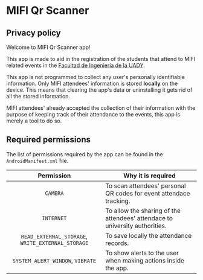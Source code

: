 # MIFI Qr Scanner
## Privacy policy

Welcome to MIFI Qr Scanner app! 

This app is made to aid in the registration of the students that attend to MIFI related events in the [Facultad de Ingeniería de la UADY](https://www.ingenieria.uady.mx/index.php).

This app is not programmed to collect any user's personally identifiable information. Only MIFI attendees' information is stored **locally** on the device. This means that clearing the app's data or uninstalling it gets rid of all the stored information.

MIFI attendees' already accepted the collection of their information with the purpose of keeping track of their attendance to the events, this app is merely a tool to do so.

## Required permissions

The list of permissions required by the app can be found in the `AndroidManifest.xml` file.

| Permission | Why it is required |
| :---: | --- |
| `CAMERA` | To scan attendees' personal QR codes for event attendace tracking.  |
| `INTERNET` | To allow the sharing of the attendees' attendace to university authorities.  |
| `READ_EXTERNAL_STORAGE`, `WRITE_EXTERNAL_STORAGE` | To save locally the attendance records.  |
| `SYSTEM_ALERT_WINDOW`, `VIBRATE` | To show alerts to the user when making actions inside the app.  |
